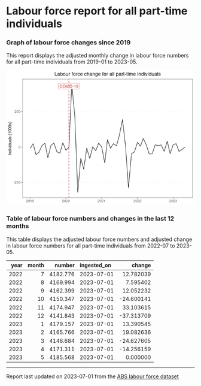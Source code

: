 Labour force report for all part-time individuals
================

### Graph of labour force changes since 2019

This report displays the adjusted monthly change in labour force numbers
for all part-time individuals from 2019-01 to 2023-05.

![](all_part-time_report_files/figure-gfm/unnamed-chunk-2-1.png)<!-- -->

### Table of labour force numbers and changes in the last 12 months

This table displays the adjusted labour force numbers and adjusted
change in labour force numbers for all part-time individuals from
2022-07 to 2023-05.

| year | month |   number | ingested_on |     change |
|-----:|------:|---------:|:------------|-----------:|
| 2022 |     7 | 4182.776 | 2023-07-01  |  12.782039 |
| 2022 |     8 | 4169.994 | 2023-07-01  |   7.595402 |
| 2022 |     9 | 4162.399 | 2023-07-01  |  12.052232 |
| 2022 |    10 | 4150.347 | 2023-07-01  | -24.600141 |
| 2022 |    11 | 4174.947 | 2023-07-01  |  33.103615 |
| 2022 |    12 | 4141.843 | 2023-07-01  | -37.313709 |
| 2023 |     1 | 4179.157 | 2023-07-01  |  13.390545 |
| 2023 |     2 | 4165.766 | 2023-07-01  |  19.082636 |
| 2023 |     3 | 4146.684 | 2023-07-01  | -24.627605 |
| 2023 |     4 | 4171.311 | 2023-07-01  | -14.256159 |
| 2023 |     5 | 4185.568 | 2023-07-01  |   0.000000 |

------------------------------------------------------------------------

Report last updated on 2023-07-01 from the [ABS labour force
dataset](https://www.abs.gov.au/statistics/labour/employment-and-unemployment/labour-force-australia/latest-release)
